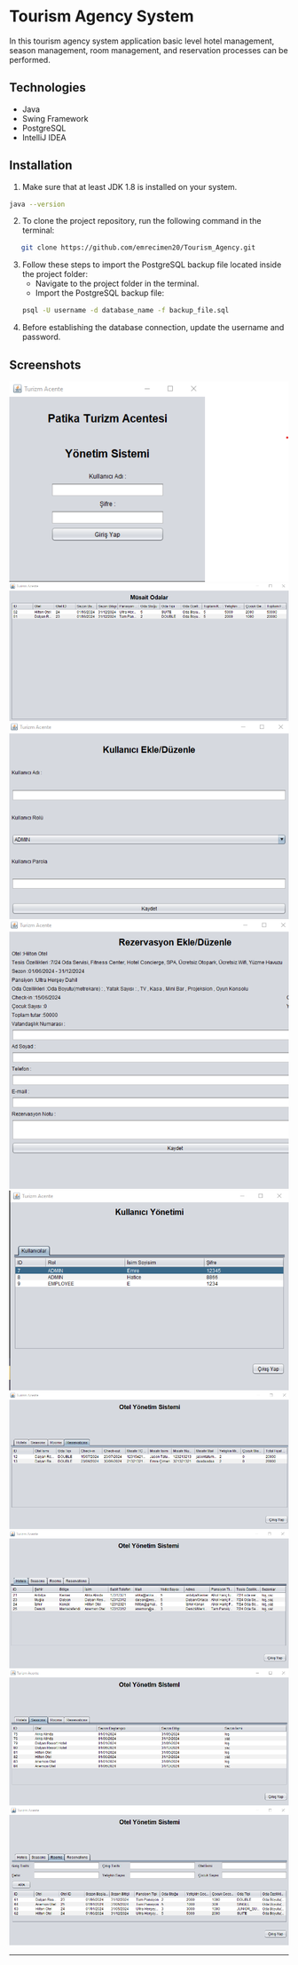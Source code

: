 # Tourism Agency System

In this tourism agency system  application basic level hotel management, season management, room management, and reservation processes can be performed.
## Technologies
* Java 
* Swing Framework
* PostgreSQL 
* IntelliJ IDEA 

## Installation

1. Make sure that at least JDK 1.8 is installed on your system.
```bash
java --version
```
2. To clone the project repository, run the following command in the terminal:
```bash
   git clone https://github.com/emrecimen20/Tourism_Agency.git
   ```
3. Follow these steps to import the PostgreSQL backup file located inside the project folder:
    *  Navigate to the project folder in the terminal.
    * Import the PostgreSQL backup file:
   ```bash
   psql -U username -d database_name -f backup_file.sql
   ```
4. Before establishing the database connection, update the username and password.

## Screenshots

![login](screenshots/Login.png) ![searched_room_list](screenshots/SearchedRoomList.png)
![add_user](screenshots/addUser.png) ![add_reservations](screenshots/AddReservation.png)
![user_list](screenshots/UserList.png) ![reservation_list](screenshots/ReservationList.png)
![hotel_table](screenshots/HotelsList.png) 
![season_list](screenshots/SeasonList.png) 
![room_list](screenshots/RoomList.png) 




------------------------------------------------------------------------------------------------------
